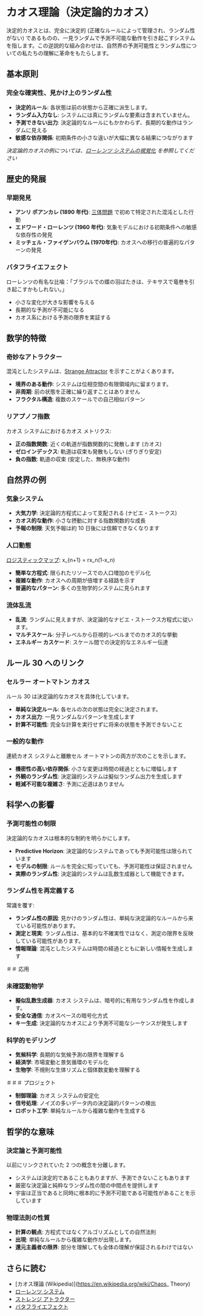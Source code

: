 # カオス理論（決定論的カオス）

決定的カオスとは、完全に決定的 (正確なルールによって管理され、ランダム性がない) であるものの、一見ランダムで予測不可能な動作を引き起こすシステムを指します。この逆説的な組み合わせは、自然界の予測可能性とランダム性についての私たちの理解に革命をもたらします。

## 基本原則

### 完全な確実性、見かけ上のランダム性
- **決定的ルール**: 各状態は前の状態から正確に派生します。
- **ランダム入力なし**: システムには真にランダムな要素は含まれていません。
- **予測できない出力**: 決定論的なルールにもかかわらず、長期的な動作はランダムに見える
- **敏感な依存関係**: 初期条件の小さな違いが大幅に異なる結果につながります

*決定論的カオスの例については、[ローレンツ システムの視覚化](https://en.wikipedia.org/wiki/Lorenz_system) を参照してください*

## 歴史的発展

### 早期発見
- **アンリ ポアンカレ (1890 年代)**: [三体問題](annotation:three-body-problem) で初めて特定された混沌とした行動
- **エドワード・ローレンツ (1960 年代)**: 気象モデルにおける初期条件への敏感な依存性の発見
- **ミッチェル・ファイゲンバウム (1970年代)**: カオスへの移行の普遍的なパターンの発見

### バタフライエフェクト
ローレンツの有名な比喩：「ブラジルでの蝶の羽ばたきは、テキサスで竜巻を引き起こすかもしれない。」
- 小さな変化が大きな影響を与える
- 長期的な予測が不可能になる
- カオス系における予測の限界を実証する

## 数学的特徴

### 奇妙なアトラクター
混沌としたシステムは、[Strange Attractor](https://en.wikipedia.org/wiki/Attractor#Strange_attractor) を示すことがよくあります。
- **境界のある動作**: システムは位相空間の有限領域内に留まります。
- **非周期**: 前の状態を正確に繰り返すことはありません
- **フラクタル構造**: 複数のスケールでの自己相似パターン

### リアプノフ指数
カオス システムにおけるカオス メトリクス:
- **正の指数関数**: 近くの軌道が指数関数的に発散します (カオス)
- **ゼロインデックス**: 軌道は収束も発散もしない (ぎりぎり安定)
- **負の指数**: 軌道の収束 (安定した、無秩序な動作)

## 自然界の例

### 気象システム
- **大気力学**: 決定論的方程式によって支配される (ナビエ・ストークス)
- **カオス的な動作**: 小さな摂動に対する指数関数的な成長
- **予報の制限**: 天気予報は約 10 日後には信頼できなくなります

### 人口動態
[ロジスティックマップ](https://en.wikipedia.org/wiki/Logistic_map): x_{n+1} = rx_n(1-x_n)
- **簡単な方程式**: 限られたリソースでの人口増加のモデル化
- **複雑な動作**: カオスへの周期が倍増する経路を示す
- **普遍的なパターン**: 多くの生物学的システムに見られます

### 流体乱流
- **乱流**: ランダムに見えますが、決定論的なナビエ・ストークス方程式に従います。
- **マルチスケール**: 分子レベルから巨視的レベルまでのカオス的な挙動
- **エネルギー カスケード**: スケール間での決定的なエネルギー伝達

## ルール 30 へのリンク

### セルラー オートマトン カオス
ルール 30 は決定論的なカオスを具体化しています。
- **単純な決定ルール**: 各セルの次の状態は完全に決定されます。
- **カオス出力**: 一見ランダムなパターンを生成します
- **計算不可能性**: 完全な計算を実行せずに将来の状態を予測できないこと

### 一般的な動作
連続カオス システムと離散セル オートマトンの両方が次のことを示します。
- **機密性の高い依存関係**: 小さな変更は時間の経過とともに増幅します
- **外観のランダム性**: 決定論的システムは擬似ランダム出力を生成します
- **軽減不可能な複雑さ**: 予測に近道はありません

## 科学への影響

### 予測可能性の制限
決定論的なカオスは根本的な制約を明らかにします。
- **Predictive Horizo​​n**: 決定論的なシステムであっても予測可能性は限られています
- **モデルの制限**: ルールを完全に知っていても、予測可能性は保証されません
- **実際のランダム性**: 決定論的システムは乱数生成器として機能できます。

### ランダム性を再定義する
常識を覆す:
- **ランダム性の原因**: 見かけのランダム性は、単純な決定論的なルールから来ている可能性があります。
- **測定と現実**: ランダム性は、基本的な不確実性ではなく、測定の限界を反映している可能性があります。
- **情報理論**: 混沌としたシステムは時間の経過とともに新しい情報を生成します

＃＃ 応用

### 未確認動物学
- **擬似乱数生成器**: カオス システムは、暗号的に有用なランダム性を作成します。
- **安全な通信**: カオスベースの暗号化方式
- **キー生成**: 決定論的なカオスにより予測不可能なシーケンスが発生します

### 科学的モデリング
- **気候科学**: 長期的な気候予測の限界を理解する
- **経済学**: 市場変動と景気循環のモデル化
- **生物学**: 不規則な生体リズムと個体数変動を理解する

＃＃＃ プロジェクト
- **制御理論**: カオス システムの安定化
- **信号処理**: ノイズの多いデータ内の決定論的パターンの検出
- **ロボット工学**: 単純なルールから複雑な動作を生成する

## 哲学的な意味

### 決定論と予測可能性
以前にリンクされていた 2 つの概念を分離します。
- システムは決定的であることもありますが、予測できないこともあります
- 厳密な決定論と純粋なランダム性の間の中間点を提供します
- 宇宙は正当であると同時に根本的に予測不可能である可能性があることを示しています

### 物理法則の性質
- **計算の観点**: 方程式ではなくアルゴリズムとしての自然法則
- **出現**: 単純なルールから複雑な動作が出現します。
- **還元主義者の限界**: 部分を理解しても全体の理解が保証されるわけではない

## さらに読む

- [カオス理論 (Wikipedia)](https://en.wikipedia.org/wiki/Chaos_ Theory)
- [ローレンツ システム](https://en.wikipedia.org/wiki/Lorenz_system)
- [ストレンジ アトラクター](https://en.wikipedia.org/wiki/Attractor#Strange_attractor)
- [バタフライエフェクト](https://en.wikipedia.org/wiki/Butterfly_effect)
